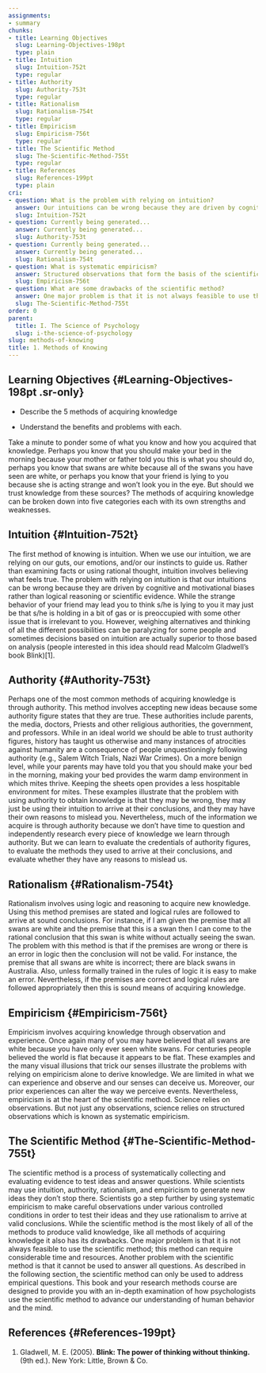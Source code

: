 ```yaml
---
assignments:
- summary
chunks:
- title: Learning Objectives
  slug: Learning-Objectives-198pt
  type: plain
- title: Intuition
  slug: Intuition-752t
  type: regular
- title: Authority
  slug: Authority-753t
  type: regular
- title: Rationalism
  slug: Rationalism-754t
  type: regular
- title: Empiricism
  slug: Empiricism-756t
  type: regular
- title: The Scientific Method
  slug: The-Scientific-Method-755t
  type: regular
- title: References
  slug: References-199pt
  type: plain
cri:
- question: What is the problem with relying on intuition?
  answer: Our intuitions can be wrong because they are driven by cognitive and motivational biases rather than logical reasoning or scientific evidence.
  slug: Intuition-752t
- question: Currently being generated...
  answer: Currently being generated...
  slug: Authority-753t
- question: Currently being generated...
  answer: Currently being generated...
  slug: Rationalism-754t
- question: What is systematic empiricism?
  answer: Structured observations that form the basis of the scientific method.
  slug: Empiricism-756t
- question: What are some drawbacks of the scientific method?
  answer: One major problem is that it is not always feasible to use the scientific method due to the considerable time and resources it requires, and it cannot be used to answer all questions.
  slug: The-Scientific-Method-755t
order: 0
parent:
  title: I. The Science of Psychology
  slug: i-the-science-of-psychology
slug: methods-of-knowing
title: 1. Methods of Knowing
---
```




## Learning Objectives {#Learning-Objectives-198pt .sr-only}

<i-callout title="Learning Objectives">

- Describe the 5 methods of acquiring knowledge

- Understand the benefits and problems with each.

</i-callout>


Take a minute to ponder some of what you know and how you acquired that knowledge. Perhaps you know that you should make your bed in the morning because your mother or father told you this is what you should do, perhaps you know that swans are white because all of the swans you have seen are white, or perhaps you know that your friend is lying to you because she is acting strange and won’t look you in the eye. But should we trust knowledge from these sources? The methods of acquiring knowledge can be broken down into five categories each with its own strengths and weaknesses.

## Intuition {#Intuition-752t}

The first method of knowing is intuition. When we use our intuition, we are relying on our guts, our emotions, and/or our instincts to guide us. Rather than examining facts or using rational thought, intuition involves believing what feels true. The problem with relying on intuition is that our intuitions can be wrong because they are driven by cognitive and motivational biases rather than logical reasoning or scientific evidence. While the strange behavior of your friend may lead you to think s/he is lying to you it may just be that s/he is holding in a bit of gas or is preoccupied with some other issue that is irrelevant to you. However, weighing alternatives and thinking of all the different possibilities can be paralyzing for some people and sometimes decisions based on intuition are actually superior to those based on analysis (people interested in this idea should read Malcolm Gladwell’s book Blink)\[1\].

## Authority {#Authority-753t}

Perhaps one of the most common methods of acquiring knowledge is through authority. This method involves accepting new ideas because some authority figure states that they are true. These authorities include parents, the media, doctors, Priests and other religious authorities, the government, and professors. While in an ideal world we should be able to trust authority figures, history has taught us otherwise and many instances of atrocities against humanity are a consequence of people unquestioningly following authority (e.g., Salem Witch Trials, Nazi War Crimes). On a more benign level, while your parents may have told you that you should make your bed in the morning, making your bed provides the warm damp environment in which mites thrive. Keeping the sheets open provides a less hospitable environment for mites. These examples illustrate that the problem with using authority to obtain knowledge is that they may be wrong, they may just be using their intuition to arrive at their conclusions, and they may have their own reasons to mislead you. Nevertheless, much of the information we acquire is through authority because we don’t have time to question and independently research every piece of knowledge we learn through authority. But we can learn to evaluate the credentials of authority figures, to evaluate the methods they used to arrive at their conclusions, and evaluate whether they have any reasons to mislead us.

## Rationalism {#Rationalism-754t}

Rationalism involves using logic and reasoning to acquire new knowledge. Using this method premises are stated and logical rules are followed to arrive at sound conclusions. For instance, if I am given the premise that all swans are white and the premise that this is a swan then I can come to the rational conclusion that this swan is white without actually seeing the swan. The problem with this method is that if the premises are wrong or there is an error in logic then the conclusion will not be valid. For instance, the premise that all swans are white is incorrect; there are black swans in Australia. Also, unless formally trained in the rules of logic it is easy to make an error. Nevertheless, if the premises are correct and logical rules are followed appropriately then this is sound means of acquiring knowledge.

## Empiricism {#Empiricism-756t}

Empiricism involves acquiring knowledge through observation and experience. Once again many of you may have believed that all swans are white because you have only ever seen white swans. For centuries people believed the world is flat because it appears to be flat. These examples and the many visual illusions that trick our senses illustrate the problems with relying on empiricism alone to derive knowledge. We are limited in what we can experience and observe and our senses can deceive us. Moreover, our prior experiences can alter the way we perceive events. Nevertheless, empiricism is at the heart of the scientific method. Science relies on observations. But not just any observations, science relies on structured observations which is known as systematic empiricism.

## The Scientific Method {#The-Scientific-Method-755t}

The scientific method is a process of systematically collecting and evaluating evidence to test ideas and answer questions. While scientists may use intuition, authority, rationalism, and empiricism to generate new ideas they don’t stop there. Scientists go a step further by using systematic empiricism to make careful observations under various controlled conditions in order to test their ideas and they use rationalism to arrive at valid conclusions. While the scientific method is the most likely of all of the methods to produce valid knowledge, like all methods of acquiring knowledge it also has its drawbacks. One major problem is that it is not always feasible to use the scientific method; this method can require considerable time and resources. Another problem with the scientific method is that it cannot be used to answer all questions. As described in the following section, the scientific method can only be used to address empirical questions. This book and your research methods course are designed to provide you with an in-depth examination of how psychologists use the scientific method to advance our understanding of human behavior and the mind.

## References {#References-199pt}

1.  Gladwell, M. E. (2005). __Blink: The power of thinking without thinking.__ (9th ed.). New York: Little, Brown & Co.
